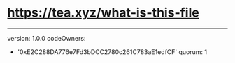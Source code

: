 # https://tea.xyz/what-is-this-file
---
version: 1.0.0
codeOwners:
  - '0xE2C288DA776e7Fd3bDCC2780c261C783aE1edfCF'
quorum: 1
